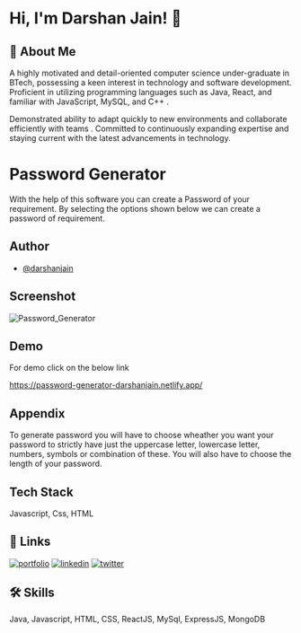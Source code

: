 # Hi, I'm Darshan Jain! 👋

## 🚀 About Me
A highly motivated
and
detail-oriented
computer science under-graduate in BTech,
possessing a keen interest in technology and
software development. Proficient in utilizing
programming languages such as Java, React, and
familiar with JavaScript,
MySQL,
and C++ .

Demonstrated ability to adapt quickly to new
environments and collaborate efficiently with
teams . Committed
to continuously expanding
expertise and staying current with the latest
advancements in technology.


# Password Generator

With the help of this software you can create a Password of your requirement. By selecting the options shown below we can create a password of requirement.

## Author

- [@darshanjain](https://github.com/darshanjaipuria/)


## Screenshot

![Password_Generator](https://user-images.githubusercontent.com/109844175/227701490-9b065321-e741-42f6-b3b7-1a701b1d4abc.png)

## Demo

For demo click on the below link

https://password-generator-darshanjain.netlify.app/

## Appendix


To generate password you will have to choose wheather you want your password to strictly have just the uppercase letter, lowercase letter, numbers, symbols or combination of these. You will also have to choose the length of your password.

## Tech Stack

Javascript,
Css,
HTML



## 🔗 Links
[![portfolio](https://img.shields.io/badge/my_portfolio-000?style=for-the-badge&logo=ko-fi&logoColor=white)](https://darshanjain.netlify.app/)
[![linkedin](https://img.shields.io/badge/linkedin-0A66C2?style=for-the-badge&logo=linkedin&logoColor=white)](https://www.linkedin.com/in/darshannn-jain/)
[![twitter](https://img.shields.io/badge/twitter-1DA1F2?style=for-the-badge&logo=twitter&logoColor=white)](https://twitter.com/DarshanJaipuria)


## 🛠 Skills
Java, Javascript, HTML, CSS, ReactJS, MySql, ExpressJS, MongoDB



